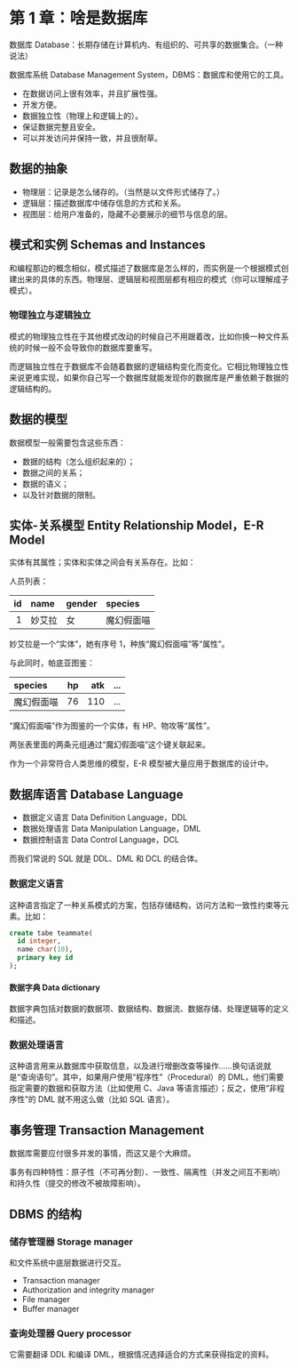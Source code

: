# 第 1 章：啥是数据库

数据库 Database：长期存储在计算机内、有组织的、可共享的数据集合。（一种说法）

数据库系统 Database Management System，DBMS：数据库和使用它的工具。

- 在数据访问上很有效率，并且扩展性强。
- 开发方便。
- 数据独立性（物理上和逻辑上的）。
- 保证数据完整且安全。
- 可以并发访问并保持一致，并且很耐草。

## 数据的抽象

- 物理层：记录是怎么储存的。（当然是以文件形式储存了。）
- 逻辑层：描述数据库中储存信息的方式和关系。
- 视图层：给用户准备的，隐藏不必要展示的细节与信息的层。

## 模式和实例 Schemas and Instances

和编程那边的概念相似，模式描述了数据库是怎么样的，而实例是一个根据模式创建出来的具体的东西。物理层、逻辑层和视图层都有相应的模式（你可以理解成子模式）。

### 物理独立与逻辑独立

模式的物理独立性在于其他模式改动的时候自己不用跟着改，比如你换一种文件系统的时候一般不会导致你的数据库要重写。

而逻辑独立性在于数据库不会随着数据的逻辑结构变化而变化。它相比物理独立性来说更难实现，如果你自己写一个数据库就能发现你的数据库是严重依赖于数据的逻辑结构的。

## 数据的模型

数据模型一般需要包含这些东西：

- 数据的结构（怎么组织起来的）；
- 数据之间的关系；
- 数据的语义；
- 以及针对数据的限制。

## 实体-关系模型 Entity Relationship Model，E-R Model

实体有其属性；实体和实体之间会有关系存在。比如：

人员列表：

|id|name|gender|species|
|--:|:--|:--|:--|
|1|妙艾拉|女|魔幻假面喵|

妙艾拉是一个“实体”，她有序号 1，种族“魔幻假面喵”等“属性”。

与此同时，帕底亚图鉴：

|species|hp|atk|...|
|:--|--:|--:|---:|
|魔幻假面喵|76|110|...|

“魔幻假面喵”作为图鉴的一个实体，有 HP、物攻等“属性”。

两张表里面的两条元组通过“魔幻假面喵”这个键关联起来。

作为一个非常符合人类思维的模型，E-R 模型被大量应用于数据库的设计中。

## 数据库语言 Database Language

- 数据定义语言 Data Definition Language，DDL
- 数据处理语言 Data Manipulation Language，DML
- 数据控制语言 Data Control Language，DCL

而我们常说的 SQL 就是 DDL、DML 和 DCL 的结合体。

### 数据定义语言

这种语言指定了一种关系模式的方案，包括存储结构，访问方法和一致性约束等元素。比如：

```sql
create tabe teammate(
  id integer,
  name char(10),
  primary key id
);
```

#### 数据字典 Data dictionary

数据字典包括对数据的数据项、数据结构、数据流、数据存储、处理逻辑等的定义和描述。

### 数据处理语言

这种语言用来从数据库中获取信息，以及进行增删改查等操作……换句话说就是“查询语句”。其中，如果用户使用“程序性”（Procedural）的 DML，他们需要指定需要的数据和获取方法（比如使用 C、Java 等语言描述）；反之，使用“非程序性”的 DML 就不用这么做（比如 SQL 语言）。

## 事务管理 Transaction Management

数据库需要应付很多并发的事情，而这又是个大麻烦。

事务有四种特性：原子性（不可再分割）、一致性、隔离性（并发之间互不影响）和持久性（提交的修改不被故障影响）。

## DBMS 的结构

### 储存管理器 Storage manager

和文件系统中底层数据进行交互。

- Transaction manager
- Authorization and integrity manager
- File manager
- Buffer manager

### 查询处理器 Query processor

它需要翻译 DDL 和编译 DML，根据情况选择适合的方式来获得指定的资料。
